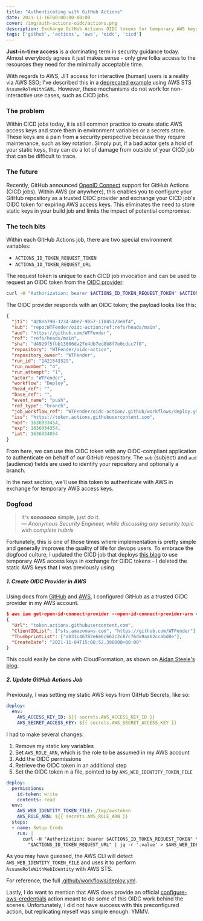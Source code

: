 ```yaml
---
title: "Authenticating with GitHub Actions"
date: 2021-11-16T00:00:00-00:00
cover: /img/auth-actions-oidc/actions.png
description: Exchange GitHub Actions OIDC tokens for temporary AWS keys
tags: ['github', 'actions', 'aws', 'oidc', 'cicd']
---
```


**Just-in-time access** is a dominating term in security guidance today. Almost everybody agrees it just makes sense - only give folks access to the resources they need for the minimally acceptable time.

With regards to AWS, JIT access for interactive (human) users is a reality via AWS SSO; I've described this in a [deprecated example](https://blog.wtfender.com/posts/aws-temp-tokens/) using AWS STS `AssumeRoleWithSAML`. However, these mechanisms do not work for non-interactive use cases, such as CICD jobs.

### The problem
Within CICD jobs today, it is still common practice to create static AWS access keys and store them in environment variables or a secrets store. These keys are a pain from a security perspective because they require maintenance, such as key rotation. Simply put, if a bad actor gets a hold of your static keys, they can do a lot of damage from outside of your CICD job that can be difficult to trace.

### The future
Recently, GitHub announced [OpenID Connect](https://docs.github.com/en/actions/deployment/security-hardening-your-deployments/about-security-hardening-with-openid-connect) support for GitHub Actions (CICD jobs). Within AWS (or anywhere), this enables you to configure your GitHub repository as a trusted OIDC provider and exchange your CICD job's OIDC token for expiring AWS access keys. This eliminates the need to store static keys in your build job and limits the impact of potential compromise.

### The tech bits

Within each GitHub Actions job, there are two special environment variables:
- `ACTIONS_ID_TOKEN_REQUEST_TOKEN`
- `ACTIONS_ID_TOKEN_REQUEST_URL`

The request token is unique to each CICD job invocation and can be used to request an OIDC token from the [OIDC provider](https://token.actions.githubusercontent.com/.well-known/openid-configuration):
```bash
curl -H "Authorization: bearer $ACTIONS_ID_TOKEN_REQUEST_TOKEN" $ACTIONS_ID_TOKEN_REQUEST_URL
```

The OIDC provider responds with an OIDC token; the payload looks like this:
```json
{
  "jti": "428ea790-3234-40e7-9b57-11845123e8f4",
  "sub": "repo:WTFender/oidc-action:ref:refs/heads/main",
  "aud": "https://github.com/WTFender",
  "ref": "refs/heads/main",
  "sha": "d4929f5fbb13606da27e4db7ed8b8f7e0cdcc7f0",
  "repository": "WTFender/oidc-action",
  "repository_owner": "WTFender",
  "run_id": "1421543329",
  "run_number": "4",
  "run_attempt": "1",
  "actor": "WTFender",
  "workflow": "Deploy",
  "head_ref": "",
  "base_ref": "",
  "event_name": "push",
  "ref_type": "branch",
  "job_workflow_ref": "WTFender/oidc-action/.github/workflows/deploy.yml@refs/heads/main",
  "iss": "https://token.actions.githubusercontent.com",
  "nbf": 1636033454,
  "exp": 1636034354,
  "iat": 1636034054
}
```

From here, we can use this OIDC token with any OIDC-compliant application to authenticate on behalf of our GitHub repository. The `sub` (subject) and `aud` (audience) fields are used to identify your repository and optionally a branch.

In the next section, we'll use this token to authenticate with AWS in exchange for temporary AWS access keys.

### Dogfood
> It's ***sooooooo*** simple, just do it.  
> — *Anonymous Security Engineer, while discussing any security topic with complete hubris*

Fortunately, this is one of those times where implementation is pretty simple and generally improves the quality of life for devops users. To embrace the dogfood culture, I updated the CICD job that deploys [this blog](https://github.com/WTFender/blog.wtfender.com) to use temporary AWS access keys in exchange for OIDC tokens - I deleted the static AWS keys that I was previously using.

##### 1. Create OIDC Provider in AWS
Using docs from [GitHub](https://docs.github.com/en/actions/deployment/security-hardening-your-deployments/configuring-openid-connect-in-amazon-web-services) and [AWS](https://docs.aws.amazon.com/IAM/latest/UserGuide/id_roles_providers_create_oidc.html), I configured GitHub as a trusted OIDC provider in my AWS account.
```json
$ aws iam get-open-id-connect-provider --open-id-connect-provider-arn <arn>
{
  "Url": "token.actions.githubusercontent.com",
  "ClientIDList": ["sts.amazonaws.com", "https://github.com/WTFender"],
  "ThumbprintList": ["a031c46782e6e6c662c2c87c76da9aa62ccabd8e"],
  "CreateDate": "2021-11-04T15:08:52.398000+00:00"
}
```
This could easily be done with CloudFormation, as shown on [Aidan Steele's blog](https://awsteele.com/blog/2021/09/15/aws-federation-comes-to-github-actions.html).

##### 2. Update GitHub Actions Job
Previously, I was setting my static AWS keys from GitHub Secrets, like so:
```yaml
deploy:
  env:
    AWS_ACCESS_KEY_ID: ${{ secrets.AWS_ACCESS_KEY_ID }}
    AWS_SECRET_ACCESS_KEY: ${{ secrets.AWS_SECRET_ACCESS_KEY }}
```

I had to make several changes:
1. Remove my static key variables
2. Set `AWS_ROLE_ARN`, which is the role to be assumed in my AWS account
3. Add the OIDC permissions
4. Retrieve the OIDC token in an additional step
5. Set the OIDC token in a file, pointed to by `AWS_WEB_IDENTITY_TOKEN_FILE`
```yaml
deploy:
  permissions:
    id-token: write
    contents: read
  env:
    AWS_WEB_IDENTITY_TOKEN_FILE: /tmp/awstoken
    AWS_ROLE_ARN: ${{ secrets.AWS_ROLE_ARN }}
  steps:
  - name: Setup Creds
    run: |
      curl -H "Authorization: bearer $ACTIONS_ID_TOKEN_REQUEST_TOKEN" \
        "$ACTIONS_ID_TOKEN_REQUEST_URL" | jq -r '.value' > $AWS_WEB_IDENTITY_TOKEN_FILE
```
As you may have guessed, the AWS CLI will detect `AWS_WEB_IDENTITY_TOKEN_FILE` and uses it to perform `AssumeRoleWithWebIdentity` with AWS STS.

For reference, the full [.github/workflows/deploy.yml](https://github.com/WTFender/blog.wtfender.com/blob/main/.github/workflows/deploy.yml).

Lastly, I do want to mention that AWS does provide an official [configure-aws-credentials](https://github.com/aws-actions/configure-aws-credentials) action meant to do some of this OIDC work behind the scenes. Unfortunately, I did not have success with this preconfigured action, but replicating myself was simple enough. YMMV.
